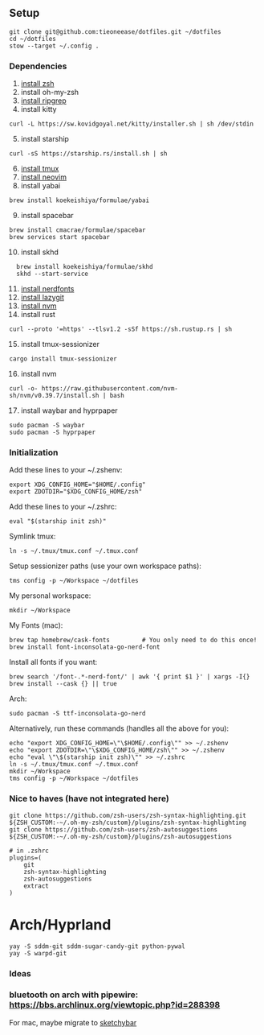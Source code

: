 ## Setup
```
git clone git@github.com:tieoneease/dotfiles.git ~/dotfiles
cd ~/dotfiles
stow --target ~/.config .
```

### Dependencies
1. [install zsh](https://github.com/ohmyzsh/ohmyzsh/wiki/Installing-ZSH)
2. install oh-my-zsh 
3. [install ripgrep](https://github.com/BurntSushi/ripgrep?tab=readme-ov-file#installation)
4. install kitty 
```
curl -L https://sw.kovidgoyal.net/kitty/installer.sh | sh /dev/stdin
``` 
5. install starship 
```
curl -sS https://starship.rs/install.sh | sh
```
6. [install tmux](https://github.com/tmux/tmux/wiki/Installing)
7. [install neovim](https://github.com/neovim/neovim/blob/master/INSTALL.md)
8. install yabai 
```
brew install koekeishiya/formulae/yabai
``` 
9. install spacebar 
```
brew install cmacrae/formulae/spacebar
brew services start spacebar
```
10. install skhd 
```
  brew install koekeishiya/formulae/skhd
  skhd --start-service
```
11. [install nerdfonts](https://github.com/ryanoasis/nerd-fonts?tab=readme-ov-file#option-4-homebrew-fonts)
12. [install lazygit](https://github.com/jesseduffield/lazygit#installation)
13. [install nvm](https://github.com/nvm-sh/nvm)
14. install rust
```
curl --proto '=https' --tlsv1.2 -sSf https://sh.rustup.rs | sh
```
15. install tmux-sessionizer
```
cargo install tmux-sessionizer
```
16. install nvm
```
curl -o- https://raw.githubusercontent.com/nvm-sh/nvm/v0.39.7/install.sh | bash
```
17. install waybar and hyprpaper
```
sudo pacman -S waybar
sudo pacman -S hyprpaper
```

### Initialization
Add these lines to your ~/.zshenv:
```
export XDG_CONFIG_HOME="$HOME/.config"
export ZDOTDIR="$XDG_CONFIG_HOME/zsh"
```

Add these lines to your ~/.zshrc:
```
eval "$(starship init zsh)"
```
Symlink tmux:
```
ln -s ~/.tmux/tmux.conf ~/.tmux.conf
```
Setup sessionizer paths (use your own workspace paths):
```
tms config -p ~/Workspace ~/dotfiles
```
My personal workspace:
```
mkdir ~/Workspace
```

My Fonts (mac):
```
brew tap homebrew/cask-fonts         # You only need to do this once!
brew install font-inconsolata-go-nerd-font
```

Install all fonts if you want:
```
brew search '/font-.*-nerd-font/' | awk '{ print $1 }' | xargs -I{} brew install --cask {} || true
```

Arch:
```
sudo pacman -S ttf-inconsolata-go-nerd
```

Alternatively, run these commands (handles all the above for you):
```
echo "export XDG_CONFIG_HOME=\"\$HOME/.config\"" >> ~/.zshenv
echo "export ZDOTDIR=\"\$XDG_CONFIG_HOME/zsh\"" >> ~/.zshenv
echo "eval \"\$(starship init zsh)\"" >> ~/.zshrc
ln -s ~/.tmux/tmux.conf ~/.tmux.conf
mkdir ~/Workspace
tms config -p ~/Workspace ~/dotfiles
```

### Nice to haves (have not integrated here)
```
git clone https://github.com/zsh-users/zsh-syntax-highlighting.git ${ZSH_CUSTOM:-~/.oh-my-zsh/custom}/plugins/zsh-syntax-highlighting
git clone https://github.com/zsh-users/zsh-autosuggestions ${ZSH_CUSTOM:-~/.oh-my-zsh/custom}/plugins/zsh-autosuggestions

# in .zshrc
plugins=(
    git
    zsh-syntax-highlighting
    zsh-autosuggestions
    extract
)
```



# Arch/Hyprland
```
yay -S sddm-git sddm-sugar-candy-git python-pywal
yay -S warpd-git
```


### Ideas
### bluetooth on arch with pipewire: https://bbs.archlinux.org/viewtopic.php?id=288398 
For mac, maybe migrate to [sketchybar](https://github.com/felixkratz/sketchybar)
